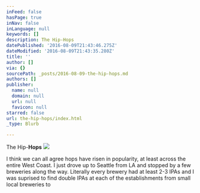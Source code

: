 ```yaml
---
inFeed: false
hasPage: true
inNav: false
inLanguage: null
keywords: []
description: The Hip-Hops
datePublished: '2016-08-09T21:43:46.275Z'
dateModified: '2016-08-09T21:43:35.280Z'
title: ''
author: []
via: {}
sourcePath: _posts/2016-08-09-the-hip-hops.md
authors: []
publisher:
  name: null
  domain: null
  url: null
  favicon: null
starred: false
url: the-hip-hops/index.html
_type: Blurb

---
```

The Hip-**Hops**
![](https://the-grid-user-content.s3-us-west-2.amazonaws.com/f4034089-7ab6-49d0-a5bc-70bf225150c1.jpg)

I think we can all agree hops have risen in popularity, at least across the entire West Coast. I just drove up to Seattle from LA and stopped by a few breweries along the way. Literally every brewery had at least 2-3 IPAs and I was suprised to find double IPAs at each of the establishments from small local breweries to